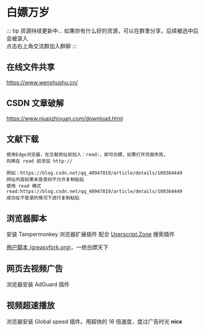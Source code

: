 # 白嫖万岁

::: tip 资源持续更新中...
如果你有什么好的资源，可以在群里分享，后续被选中后会被录入 <br>
点击右上角交流群加入群聊
:::

## 在线文件共享

https://www.wenshushu.cn/

## CSDN 文章破解

https://www.niupizhiyuan.com/download.html

## 文献下载

```
使用Edge浏览器，在文献网址前加入：read:，即可白嫖，如果打开页面失败，
则再在 read 前添加 http://

例如：https://blog.csdn.net/qq_40947819/article/details/109364449
网址内容如果未登录则不允许复制粘贴
使用 read 模式
read:https://blog.csdn.net/qq_40947819/article/details/109364449
成功在不登录的情况下进行复制粘贴

```

## 浏览器脚本

安装 Tampermonkey 浏览器扩展插件
配合 [Userscript.Zone](https://www.userscript.zone/?utm_source=tm.net&utm_medium=index) 搜索插件

[用户脚本 (greasyfork.org)](https://greasyfork.org/zh-CN/scripts)，一统白嫖天下

## 网页去视频广告

浏览器安装 AdGuard 插件

## 视频超速播放

浏览器安装 Global speed 插件。用超快的 16 倍速度，度过广告时光 **nice**
